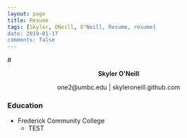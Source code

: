 ```yaml
---
layout: page
title: Resume
tags: [Skyler, ONeill, O'Neill, Resume, resume]
date: 2019-01-17
comments: false
---
```

    
#<center><b>Skyler O'Neill</b></center>
<center>one2@umbc.edu | skyleroneill.github.com</center>

### Education
* Frederick Community College
	* TEST

